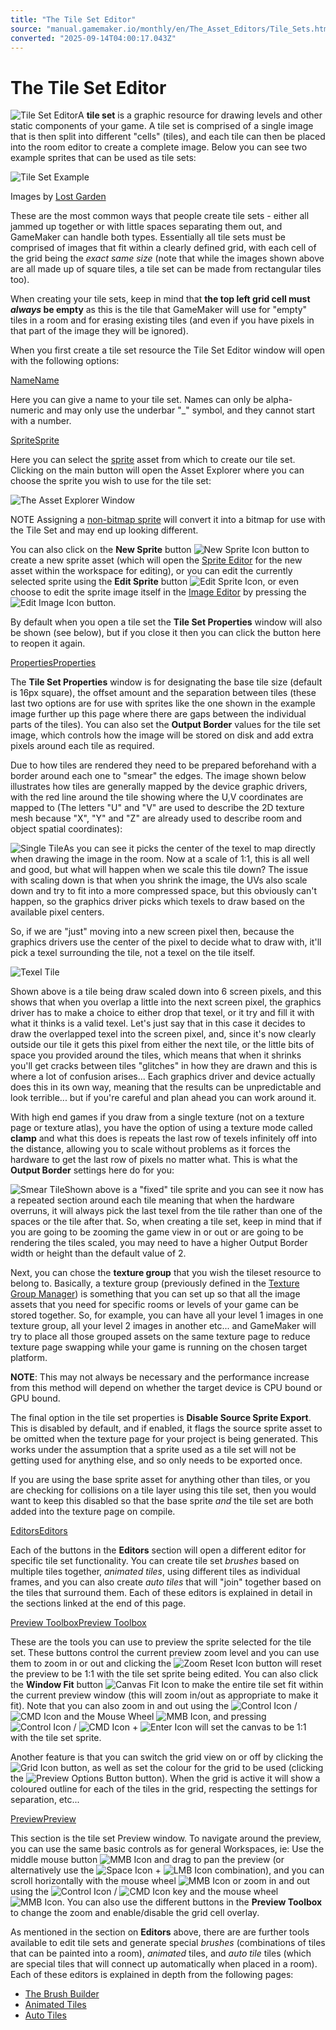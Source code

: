```yaml
---
title: "The Tile Set Editor"
source: "manual.gamemaker.io/monthly/en/The_Asset_Editors/Tile_Sets.htm"
converted: "2025-09-14T04:00:17.043Z"
---
```


# The Tile Set Editor

![Tile Set Editor](../assets/Images/Asset_Editors/Editor_Tilesets.png)A **tile set** is a graphic resource for drawing levels and other static components of your game. A tile set is comprised of a single image that is then split into different "cells" (tiles), and each tile can then be placed into the room editor to create a complete image. Below you can see two example sprites that can be used as tile sets:

![Tile Set Example](../assets/Images/Asset_Editors/Editor_Tilesets_Example.png)

Images by [Lost Garden](https://www.lostgarden.com/2006/07/more-free-game-graphics.html)

These are the most common ways that people create tile sets - either all jammed up together or with little spaces separating them out, and GameMaker can handle both types. Essentially all tile sets must be comprised of images that fit within a clearly defined grid, with each cell of the grid being the _exact same size_ (note that while the images shown above are all made up of square tiles, a tile set can be made from rectangular tiles too).

When creating your tile sets, keep in mind that **the top left grid cell must _always_ be empty** as this is the tile that GameMaker will use for "empty" tiles in a room and for erasing existing tiles (and even if you have pixels in that part of the image they will be ignored).

When you first create a tile set resource the Tile Set Editor window will open with the following options:

[NameName](Tile_Sets.htm#)

Here you can give a name to your tile set. Names can only be alpha-numeric and may only use the underbar "\_" symbol, and they cannot start with a number.

[SpriteSprite](Tile_Sets.htm#)

Here you can select the [sprite](../Quick_Start_Guide/Creating_Sprites.md) asset from which to create our tile set. Clicking on the main button will open the Asset Explorer where you can choose the sprite you wish to use for the tile set:

![The Asset Explorer Window](../assets/Images/Asset_Editors/Editor_Tilesets_AssetExplorer.png)

NOTE Assigning a [non-bitmap sprite](../Settings/Texture_Information/Non-Bitmap_Sprites.md) will convert it into a bitmap for use with the Tile Set and may end up looking different.

You can also click on the **New Sprite** button ![New Sprite Icon](../assets/Images/Icons/Icon_NewSprite.png) button to create a new sprite asset (which will open the [Sprite Editor](Sprites.md) for the new asset within the workspace for editing), or you can edit the currently selected sprite using the **Edit Sprite** button ![Edit Sprite Icon](../assets/Images/Icons/Icon_EditSprite.png), or even choose to edit the sprite image itself in the [Image Editor](Image_Editor.md) by pressing the ![Edit Image Icon](../assets/Images/Icons/Icon_EditImage.png) button.

By default when you open a tile set the **Tile Set Properties** window will also be shown (see below), but if you close it then you can click the button here to reopen it again.

[PropertiesProperties](Tile_Sets.htm#)

The **Tile Set Properties** window is for designating the base tile size (default is 16px square), the offset amount and the separation between tiles (these last two options are for use with sprites like the one shown in the example image further up this page where there are gaps between the individual parts of the tiles). You can also set the **Output Border** values for the tile set image, which controls how the image will be stored on disk and add extra pixels around each tile as required.

Due to how tiles are rendered they need to be prepared beforehand with a border around each one to "smear" the edges. The image shown below illustrates how tiles are generally mapped by the device graphic drivers, with the red line around the tile showing where the U,V coordinates are mapped to (The letters "U" and "V" are used to describe the 2D texture mesh because "X", "Y" and "Z" are already used to describe room and object spatial coordinates):

![Single Tile](../assets/Images/Asset_Editors/Editor_Tilesets_Single.png)As you can see it picks the center of the texel to map directly when drawing the image in the room. Now at a scale of 1:1, this is all well and good, but what will happen when we scale this tile down? The issue with scaling down is that when you shrink the image, the UVs also scale down and try to fit into a more compressed space, but this obviously can't happen, so the graphics driver picks which texels to draw based on the available pixel centers.

So, if we are "just" moving into a new screen pixel then, because the graphics drivers use the center of the pixel to decide what to draw with, it'll pick a texel surrounding the tile, not a texel on the tile itself.

![Texel Tile](../assets/Images/Asset_Editors/Editor_Tilesets_Texel.png)

Shown above is a tile being draw scaled down into 6 screen pixels, and this shows that when you overlap a little into the next screen pixel, the graphics driver has to make a choice to either drop that texel, or it try and fill it with what it thinks is a valid texel. Let's just say that in this case it decides to draw the overlapped texel into the screen pixel, and, since it's now clearly outside our tile it gets this pixel from either the next tile, or the little bits of space you provided around the tiles, which means that when it shrinks you'll get cracks between tiles "glitches" in how they are drawn and this is where a lot of confusion arises... Each graphics driver and device actually does this in its own way, meaning that the results can be unpredictable and look terrible... but if you're careful and plan ahead you can work around it.

With high end games if you draw from a single texture (not on a texture page or texture atlas), you have the option of using a texture mode called **clamp** and what this does is repeats the last row of texels infinitely off into the distance, allowing you to scale without problems as it forces the hardware to get the last row of pixels no matter what. This is what the **Output Border** settings here do for you:

![Smear Tile](../assets/Images/Asset_Editors/Editor_Tilesets_Smear.png)Shown above is a "fixed" tile sprite and you can see it now has a repeated section around each tile meaning that when the hardware overruns, it will always pick the last texel from the tile rather than one of the spaces or the tile after that. So, when creating a tile set, keep in mind that if you are going to be zooming the game view in or out or are going to be rendering the tiles scaled, you may need to have a higher Output Border width or height than the default value of 2.

Next, you can chose the **texture group** that you wish the tileset resource to belong to. Basically, a texture group (previously defined in the [Texture Group Manager](../Settings/Texture_Groups.md)) is something that you can set up so that all the image assets that you need for specific rooms or levels of your game can be stored together. So, for example, you can have all your level 1 images in one texture group, all your level 2 images in another etc... and GameMaker will try to place all those grouped assets on the same texture page to reduce texture page swapping while your game is running on the chosen target platform.

**NOTE**: This may not always be necessary and the performance increase from this method will depend on whether the target device is CPU bound or GPU bound.

The final option in the tile set properties is **Disable Source Sprite Export**. This is disabled by default, and if enabled, it flags the source sprite asset to be omitted when the texture page for your project is being generated. This works under the assumption that a sprite used as a tile set will not be getting used for anything else, and so only needs to be exported once.

If you are using the base sprite asset for anything other than tiles, or you are checking for collisions on a tile layer using this tile set, then you would want to keep this disabled so that the base sprite _and_ the tile set are both added into the texture page on compile.

[EditorsEditors](Tile_Sets.htm#)

Each of the buttons in the **Editors** section will open a different editor for specific tile set functionality. You can create tile set _brushes_ based on multiple tiles together, _animated tiles_, using different tiles as individual frames, and you can also create _auto tiles_ that will "join" together based on the tiles that surround them. Each of these editors is explained in detail in the sections linked at the end of this page.

[Preview ToolboxPreview Toolbox](Tile_Sets.htm#)

These are the tools you can use to preview the sprite selected for the tile set. These buttons control the current preview zoom level and you can use them to zoom in or out and clicking the ![Zoom Reset Icon](../assets/Images/Icons/Icon_ZoomReset.png) button will reset the preview to be 1:1 with the tile set sprite being edited. You can also click the **Window Fit** button ![Canvas Fit Icon](../assets/Images/Icons/Icon_CanvasFit.png) to make the entire tile set fit within the current preview window (this will zoom in/out as appropriate to make it fit). Note that you can also zoom in and out using the ![Control Icon](../assets/Images/Icons/Icon_Ctrl.png) / ![CMD Icon](../assets/Images/Icons/Icon_Cmd.png) and the Mouse Wheel ![MMB Icon](../assets/Images/Icons/Icon_MMB.png), and pressing ![Control Icon](../assets/Images/Icons/Icon_Ctrl.png) / ![CMD Icon](../assets/Images/Icons/Icon_Cmd.png) + ![Enter Icon](../assets/Images/Icons/Icon_Enter.png) will set the canvas to be 1:1 with the tile set sprite.

Another feature is that you can switch the grid view on or off by clicking the ![Grid Icon](../assets/Images/Icons/Icon_CanvasGrid.png) button, as well as set the colour for the grid to be used (clicking the ![Preview Options Button](../assets/Images/Icons/Icon_CanvasOptions.png) button). When the grid is active it will show a coloured outline for each of the tiles in the grid, respecting the settings for separation, etc...

[PreviewPreview](Tile_Sets.htm#)

This section is the tile set Preview window. To navigate around the preview, you can use the same basic controls as for general Workspaces, ie: Use the middle mouse button ![MMB Icon](../assets/Images/Icons/Icon_MMB.png) and drag to pan the preview (or alternatively use the ![Space Icon](../assets/Images/Icons/Icon_Space.png) + ![LMB Icon](../assets/Images/Icons/Icon_LMB.png) combination), and you can scroll horizontally with the mouse wheel ![MMB Icon](../assets/Images/Icons/Icon_MMB.png) or zoom in and out using the ![Control Icon](../assets/Images/Icons/Icon_Ctrl.png) / ![CMD Icon](../assets/Images/Icons/Icon_Cmd.png) key and the mouse wheel ![MMB Icon](../assets/Images/Icons/Icon_MMB.png). You can also use the different buttons in the **Preview Toolbox** to change the zoom and enable/disable the grid cell overlay.

As mentioned in the section on **Editors** above, there are are further tools available to edit tile sets and generate special _brushes_ (combinations of tiles that can be painted into a room), _animated_ tiles, and _auto tile_ tiles (which are special tiles that will connect up automatically when placed in a room). Each of these editors is explained in depth from the following pages:

-   [The Brush Builder](Tile_Set_Editors/Brush_Builder.md)
-   [Animated Tiles](Tile_Set_Editors/Animated_Tiles.md)
-   [Auto Tiles](Tile_Set_Editors/Auto_Tiles.md)